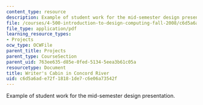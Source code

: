 ```yaml
---
content_type: resource
description: Example of student work for the mid-semester design presentation.
file: /courses/4-500-introduction-to-design-computing-fall-2008/c6d5a6ade72f18181de7c6e06a73542f_assn4a_7.pdf
file_type: application/pdf
learning_resource_types:
- Projects
ocw_type: OCWFile
parent_title: Projects
parent_type: CourseSection
parent_uid: 763ee635-d85e-0fed-5134-5eea3b61c05a
resourcetype: Document
title: Writer's Cabin in Concord River
uid: c6d5a6ad-e72f-1818-1de7-c6e06a73542f
---
```

Example of student work for the mid-semester design presentation.

